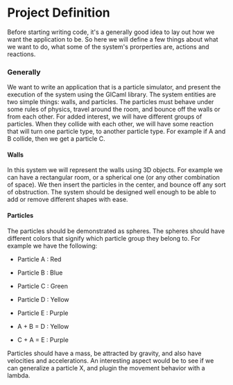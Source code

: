 Project Definition
==================

Before starting writing code, it's a generally good idea to lay out how we want
the application to be. So here we will define a few things about what we want
to do, what some of the system's prorperties are, actions and reactions. 

### Generally

We want to write an application that is a particle simulator, and present the
execution of the system using the GlCaml library. The system entities are two
simple things: walls, and particles. The particles must behave under some rules
of physics, travel around the room, and bounce off the walls or from each
other. For added interest, we will have different groups of particles. When
they collide with each other, we will have some reaction that will turn one
particle type, to another particle type. For example if A and B collide, then
we get a particle C.

#### Walls

In this system we will represent the walls using 3D objects. For example we
can have a rectangular room, or a spherical one (or any other combination of 
space). We then insert the particles in the center, and bounce off any sort of
obstruction. The system should be designed well enough to be able to add or
remove different shapes with ease.

#### Particles

The particles should be demonstrated as spheres. The spheres should have 
different colors that signify which particle group they belong to. For example
we have the following: 

* Particle A : Red
* Particle B : Blue
* Particle C : Green 
* Particle D : Yellow
* Particle E : Purple

* A + B = D : Yellow
* C + A = E : Purple

Particles should have a mass, be attracted by gravity, and also have velocities
and accelerations. An interesting aspect would be to see if we can generalize
a particle X, and plugin the movement behavior with a lambda. 



